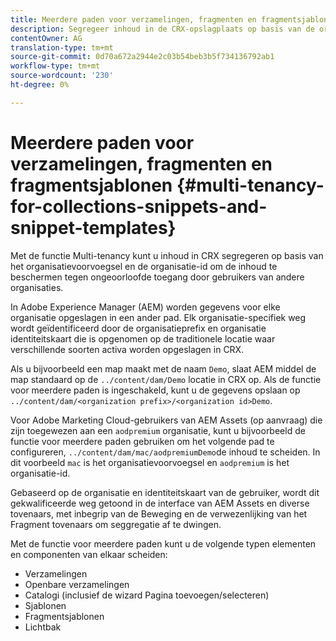 ```yaml
---
title: Meerdere paden voor verzamelingen, fragmenten en fragmentsjablonen
description: Segregeer inhoud in de CRX-opslagplaats op basis van de organisatie van de klant om onbevoegde toegang te voorkomen.
contentOwner: AG
translation-type: tm+mt
source-git-commit: 0d70a672a2944e2c03b54beb3b5f734136792ab1
workflow-type: tm+mt
source-wordcount: '230'
ht-degree: 0%

---
```



# Meerdere paden voor verzamelingen, fragmenten en fragmentsjablonen {#multi-tenancy-for-collections-snippets-and-snippet-templates}

Met de functie Multi-tenancy kunt u inhoud in CRX segregeren op basis van het organisatievoorvoegsel en de organisatie-id om de inhoud te beschermen tegen ongeoorloofde toegang door gebruikers van andere organisaties.

In Adobe Experience Manager (AEM) worden gegevens voor elke organisatie opgeslagen in een ander pad. Elk organisatie-specifiek weg wordt geïdentificeerd door de organisatieprefix en organisatie identiteitskaart
die is opgenomen op de traditionele locatie waar verschillende soorten activa worden opgeslagen in CRX.

Als u bijvoorbeeld een map maakt met de naam `Demo`, slaat AEM middel de map standaard op de `../content/dam/Demo` locatie in CRX op. Als de functie voor meerdere paden is ingeschakeld, kunt u de gegevens opslaan op `../content/dam/<organization prefix>/<organization id>Demo`.

Voor Adobe Marketing Cloud-gebruikers van AEM Assets (op aanvraag) die zijn toegewezen aan een `aodpremium` organisatie, kunt u bijvoorbeeld de functie voor meerdere paden gebruiken om het volgende pad te configureren, `../content/dam/mac/aodpremiumDemo`de inhoud te scheiden. In dit voorbeeld `mac` is het organisatievoorvoegsel en `aodpremium` is het organisatie-id.

Gebaseerd op de organisatie en identiteitskaart van de gebruiker, wordt dit gekwalificeerde weg getoond in de interface van AEM Assets en diverse tovenaars, met inbegrip van de Beweging en de verwezenlijking van het Fragment tovenaars om seggregatie af te dwingen.

Met de functie voor meerdere paden kunt u de volgende typen elementen en componenten van elkaar scheiden:

* Verzamelingen
* Openbare verzamelingen
* Catalogi (inclusief de wizard Pagina toevoegen/selecteren)
* Sjablonen
* Fragmentsjablonen
* Lichtbak

